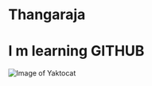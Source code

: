 # Thangaraja  
# I m learning GITHUB 




![Image of Yaktocat](https://octodex.github.com/images/yaktocat.png)
